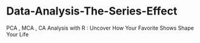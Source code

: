 # Data-Analysis-The-Series-Effect
PCA , MCA , CA Analysis with R : Uncover How Your Favorite Shows Shape Your Life
